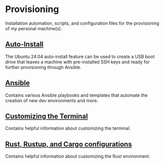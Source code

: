 # Provisioning

Installation automation, scripts, and configuration files for the provisioning of my personal machine(s).

## [Auto-Install](os/README.md)

The Ubuntu 24.04 auto-install feature can be used to create a USB boot drive that leaves a machine with pre-installed SSH keys and ready for further provisioning through Ansible.

## [Ansible](ansible/README.md)

Contains various Ansible playbooks and templates that automate the creation of new dev environments and more.


## [Customizing the Terminal](terminal/terminal.md)

Contains helpful information about customizing the terminal.


## [Rust, Rustup, and Cargo configurations](rust/rust.md)

Contains helpful information about customizing the Rust environment.